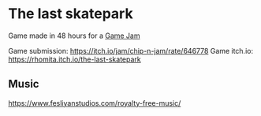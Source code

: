 # The last skatepark
Game made in 48 hours for a [Game Jam](https://itch.io/jam/chip-n-jam)

Game submission: https://itch.io/jam/chip-n-jam/rate/646778
Game itch.io: https://rhomita.itch.io/the-last-skatepark

## Music
https://www.fesliyanstudios.com/royalty-free-music/
